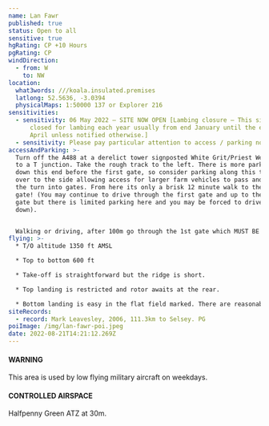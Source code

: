```yaml
---
name: Lan Fawr
published: true
status: Open to all
sensitive: true
hgRating: CP +10 Hours
pgRating: CP
windDirection:
  - from: W
    to: NW
location:
  what3words: ///koala.insulated.premises
  latlong: 52.5636, -3.0394
  physicalMaps: 1:50000 137 or Explorer 216
sensitivities:
  - sensitivity: 06 May 2022 – SITE NOW OPEN [Lambing closure – This site will be
      closed for lambing each year usually from end January until the end of
      April unless notified otherwise.]
  - sensitivity: Please pay particular attention to access / parking notes below!
accessAndParking: >-
  Turn off the A488 at a derelict tower signposted White Grit/Priest Weston 2km
  to a T junction. Take the rough track to the left. There is more parking
  down this end before the first gate, so consider parking along this track well
  over to the side allowing access for larger farm vehicles to pass and to clear
  the turn into gates. From here its only a brisk 12 minute walk to the second
  gate! (You may continue to drive through the first gate and up to the second
  gate but there is limited parking here and you may be forced to drive back
  down).


  Walking or driving, after 100m go through the 1st gate which MUST BE CLOSED after passing (even if open when you arrive). Approx 1 km to a widened area with gate on the left & gate  on the right – this is at the far edge of a pine plantation (now cut, but obvious where it was). Corndon hill is through the left gate and Lan Fawr is through the right gate but **NB no vehicles through these gates, both to Corndon & Lan Fawr pilots must walk from these second gates across to T/O**.  Park allowing access for larger farm vehicles to pass and to clear the turn through gates. Driving through these second gates could result in the loss of these sites – please don’t do it and please tell any other pilots not to do so! The walk from second gate to take off is easy and about 10 minutes.
flying: >-
  * T/O altitude 1350 ft AMSL

  * Top to bottom 600 ft

  * Take-off is straightforward but the ridge is short.

  * Top landing is restricted and rotor awaits at the rear.

  * Bottom landing is easy in the flat field marked. There are reasonable alternatives in an emergency.
siteRecords:
  - record: Mark Leavesley, 2006, 111.3km to Selsey. PG
poiImage: /img/lan-fawr-poi.jpeg
date: 2022-08-21T14:21:12.269Z
---
```

#### WARNING

This area is used by low flying military aircraft on weekdays.

#### CONTROLLED AIRSPACE

Halfpenny Green ATZ at 30m.